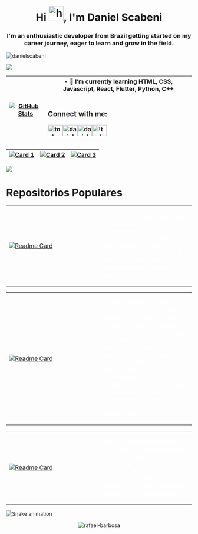 <h1 align="center">Hi <img src="https://camo.githubusercontent.com/e8e7b06ecf583bc040eb60e44eb5b8e0ecc5421320a92929ce21522dbc34c891/68747470733a2f2f6d656469612e67697068792e636f6d2f6d656469612f6876524a434c467a6361737252346961377a2f67697068792e676966" alt="hi" width="40" height="40"/>, I'm Daniel Scabeni</h1>

<h3 align="center">I'm an enthusiastic developer from Brazil getting started on my career journey, eager to learn and grow in the field.</h3>


<p align="left"> <img src="https://komarev.com/ghpvc/?username=danielscabeni&label=Profile%20views&color=0e75b6&style=flat" alt="danielscabeni" /> </p>

<img src="https://user-images.githubusercontent.com/73097560/115834477-dbab4500-a447-11eb-908a-139a6edaec5c.gif">

| [![GitHub Stats](https://github-readme-stats.vercel.app/api?username=DanielScabeni&show_icons=true&card_width=300&theme=chartreuse-dark)](https://github.com/DanielScabeni) | - 🌱 I’m currently learning **HTML, CSS, Javascript, React, Flutter, Python, C++**<br><br><h3 align="left">Connect with me:</h3><p align="left"><a href="https://twitter.com/tocha" target="blank"><img align="center" src="https://raw.githubusercontent.com/rahuldkjain/github-profile-readme-generator/master/src/images/icons/Social/twitter.svg" alt="tocha" height="30" width="40" /></a><a href="https://linkedin.com/in/danielscabeni" target="blank"><img align="center" src="https://raw.githubusercontent.com/rahuldkjain/github-profile-readme-generator/master/src/images/icons/Social/linked-in-alt.svg" alt="danielscabeni" height="30" width="40" /></a><a href="https://instagram.com/danielscabeni" target="blank"><img align="center" src="https://raw.githubusercontent.com/rahuldkjain/github-profile-readme-generator/master/src/images/icons/Social/instagram.svg" alt="danielscabeni" height="30" width="40" /></a><a href="https://discord.gg/!tochapado#0569" target="blank"><img align="center" src="https://raw.githubusercontent.com/rahuldkjain/github-profile-readme-generator/master/src/images/icons/Social/discord.svg" alt="!tochapado#0569" height="30" width="40" /></a></p> |
| --- | --- |


| [![Card 1](https://github-readme-stats.vercel.app/api/top-langs/?username=DanielScabeni&layout=donut-vertical&theme=chartreuse-dark)](https://github.com/DanielScabeni) | [![Card 2](https://github-readme-stats.vercel.app/api/top-langs/?username=DanielScabeni&langs_count=8&theme=chartreuse-dark)](https://github.com/DanielScabeni) | [![Card 3](https://github-readme-stats.vercel.app/api/top-langs/?username=DanielScabeni&layout=pie&theme=chartreuse-dark)](https://github.com/DanielScabeni) |
| --- | --- | --- |

<img src="https://user-images.githubusercontent.com/73097560/115834477-dbab4500-a447-11eb-908a-139a6edaec5c.gif">

# Repositorios Populares

<table>
  <tr>
    <td width="50%">
      <a href="https://github.com/DanielScabeni/DAW-2022">
        <img src="https://github-readme-stats.vercel.app/api/pin/?username=DanielScabeni&repo=DAW-2022&theme=chartreuse-dark" alt="Readme Card">
      </a>
    </td>
    <td width="50%">
  </a>
    <p style="color: white;" href="https://github.com/DanielScabeni/DAW-2022">Este é o Repositorio utilizado na matéria de Desenvolvimento de Aplicações WEB em 2022 do curso de Sistemas de Informações da Universidade MaterDei (UNIMATER), ministrada pelo professor Liborio</p>
    </td>
  </tr>
</table>

<table>
  <tr>
    <td width="50%">
      <a href="https://github.com/DanielScabeni/Projeto-Integrador-IOT-ADV">
        <img src="https://github-readme-stats.vercel.app/api/pin/?username=DanielScabeni&repo=Projeto-Integrador-IOT-ADV&theme=chartreuse-dark" alt="Readme Card">
      </a>
    </td>
    <td width="50%">
  </a>
    <p style="color: white;">O projeto Integrador de IOT foi desenvolvido pelos alunos: Amanda Martarello, Daniel Santos e Vitória Castanha e nomeado de ADV, foi feito com o objetivo de automatizar o uso de um umidificador, através de sensores que com base na temperatura e umidade ajustam o  funcionamento ideal do Umidificador. Acadêmicos do curso de Sistemas de Informação do Centro Universitário Unimater de 🦆Pato Branco🦆 (PR).</p>
    </td>
  </tr>
</table>

<table>
  <tr>
    <td width="50%">
      <a href="https://github.com/DanielScabeni/SistemasEmbarcados">
        <img src="https://github-readme-stats.vercel.app/api/pin/?username=DanielScabeni&repo=SistemasEmbarcados&theme=chartreuse-dark" alt="Readme Card">
      </a>
    </td>
    <td width="50%">
  </a>
    <p style="color: white;">Este é o repositorio utilizado em projetos desenvolvidos na matéria de Sistemas Embarcados do curso de Sistemas de Informações da Universidade MaterDei (UNIMATER), ministrada pelo professor Dr. Rafael babosa</p>
    </td>
  </tr>
</table>

![Snake animation](https://github.com/MarcoAndradee/MarcoAndradee/blob/output/github-contribution-grid-snake.svg)

<p align="center"> <img src="https://raw.githubusercontent.com/mayhemantt/mayhemantt/Update/svg/Bottom.svg" alt="rafael-barbosa" /></p> 


<!--
**DanielScabeni/DanielScabeni** is a ✨ _special_ ✨ repository because its `README.md` (this file) appears on your GitHub profile.

Here are some ideas to get you started:

- 🔭 I’m currently working on ...
- 🌱 I’m currently learning ...
- 👯 I’m looking to collaborate on ...
- 🤔 I’m looking for help with ...
- 💬 Ask me about ...
- 📫 How to reach me: ...
- 😄 Pronouns: ...
- ⚡ Fun fact: ...
-->
